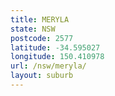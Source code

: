 ```yaml
---
title: MERYLA
state: NSW
postcode: 2577
latitude: -34.595027
longitude: 150.410978
url: /nsw/meryla/
layout: suburb
---
```

